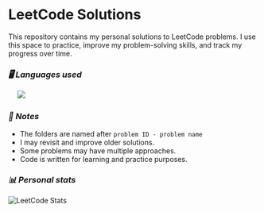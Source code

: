 # LeetCode Solutions

This repository contains my personal solutions to LeetCode problems. I use this space to practice, improve my problem-solving skills, and track my progress over time.

### ***🖥️ Languages used***

<p align="left">
  <span>&emsp;</span>
  <a href="https://skillicons.dev">
    <img src="https://skillicons.dev/icons?i=java,py,c,cs,js" />
  </a>
</p>

### ***📌 Notes*** ###
- The folders are named after ```problem ID - problem name```
- I may revisit and improve older solutions.
- Some problems may have multiple approaches.
- Code is written for learning and practice purposes.


### ***📊 Personal stats*** ###
![LeetCode Stats](https://leetcard.jacoblin.cool/JackDanielxs?theme=dark&animation=true&border=0&radius=20)
